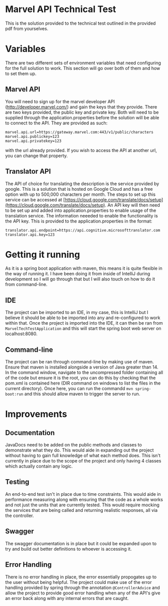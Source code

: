 # Marvel API Technical Test

This is the solution provided to the technical test outlined in the provided pdf from yourselves.


# Variables

There are two different sets of environment variables that need configuring for the full solution to work. This section will go over both of them and how to set them up.

## Marvel API

You will need to sign up for the marvel developer API (http://developer.marvel.com/) and gain the keys that they provide. There are two keys provided, the public key and private key. Both will need to be supplied through the application.properties before the solution will be able to connect to the API. They are provided as such:

    marvel.api.url=https://gateway.marvel.com:443/v1/public/characters 
    marvel.api.publickey=123  
    marvel.api.privatekey=123
 with the url already provided. If you wish to access the API at another url, you can change that property.
 
## Translator API

The API of choice for translating the description is the service provided by google. This is a solution that is hosted on Google Cloud and has a free option with up to 500,000 characters per month. The steps to set up this service can be accessed at [https://cloud.google.com/translate/docs/setup](https://cloud.google.com/translate/docs/setup). An API key will then need to be set up and added into application.properties to enable usage of the translation service. The information neeeded to enable the functionality is the API key. This is provided to the application.properties in the format:

    translator.api.endpoint=https://api.cognitive.microsofttranslator.com
    translator.api.key=123

# Getting it running
As it is a spring boot application with maven, this means it is quite flexible in the way of running it. I have been doing it from inside of IntelliJ during development so I will go through that but I will also touch on how to do it from command-line.
## IDE
The project can be imported to an IDE, in my case, this is IntelliJ but I believe it should be able to be imported into any and re-configured to work within that. Once the project is imported into the IDE, it can then be ran from `MarvelTechTestApplication` and this will start the spring boot web server on localhost:8080.

## Command-line
The project can be ran through command-line by making use of maven. Ensure that maven is installed alongside a version of Java greater than 14. In the command window, navigate to the uncompressed folder containing all of the code but ensure it is the root, you can do this by checking that the pom.xml is contained here (DIR command on windows to list the files in the current directory). Once here, you can run the commandd `mvn spring-boot:run` and this should allow maven to trigger the server to run.

# Improvements
## Documentation
JavaDocs need to be added on the public methods and classes to demonstrate what they do. This would aide in expanding out the project without having to gain full knowledge of what each method does. This isn't currently in place due to the scope of the project and only having 4 classes which actually contain any logic.

## Testing
An end-to-end test isn't in place due to time constraints. This would aide in performance measuring along with ensuring that the code as a whole works and not just the units that are currently tested. This would require mocking the services that are being called and returning realistic responses, all via the controller.

## Swagger
The swagger documentation is in place but it could be expanded upon to try and build out better definitions to whoever is accessing it.

## Error Handling
There is no error handling in place, the error essentially propogates up to the user without being helpful. The project could make use of the error handling provided by spring through the annotation `@ControllerAdvice` and allow the project to provide good error handling when any of the API's give an error back along with any internal errors that are caught.